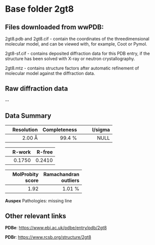 # Base folder 2gt8

## Files downloaded from wwPDB:

2gt8.pdb and 2gt8.cif - contain the coordinates of the threedimensional molecular model, and can be viewed with, for example, Coot or Pymol.

2gt8-sf.cif - contains deposited diffraction data for this PDB entry, if the structure has been solved with X-ray or neutron crystallography.

2gt8.mtz - contains structure factors after automatic refinement of molecular model against the diffraction data.

## Raw diffraction data

--<br> 

## Data Summary
|   | Resolution | Completeness| I/sigma |
|---|-------------:|----------------:|--------------:|
|   |2.00 Å|99.4  %|<img width=50/>NULL |

|   | **R-work**| **R-free**   
|---|-------------:|----------------:|           
||  0.1750|  0.2410|

|   |**MolProbity<br>score**| **Ramachandran<br>outliers** 
|---|-------------:|----------------:|
||  1.92|  1.01 %|

**Auspex** Pathologies: missing line

 

## Other relevant links 
**PDBe**:  https://www.ebi.ac.uk/pdbe/entry/pdb/2gt8
 
**PDBr**: https://www.rcsb.org/structure/2gt8 

